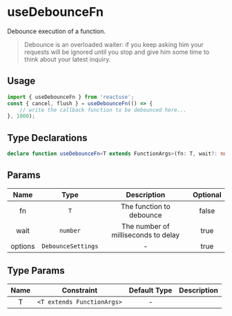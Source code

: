 # useDebounceFn

Debounce execution of a function.

> Debounce is an overloaded waiter: if you keep asking him your requests will be ignored until you stop and give him some time to think about your latest inquiry.

## Usage

```ts
import { useDebounceFn } from 'reactuse';
const { cancel, flush } = useDebounceFn(() => {
    // write the callback function to be debounced here...
}, 1000);
```

## Type Declarations

```ts
declare function useDebounceFn<T extends FunctionArgs>(fn: T, wait?: number, options?: DebounceSettings): DebouncedFunc<(...args: Parameters<T>) => ReturnType<T>>;
```

## Params

|  Name   |        Type        |             Description             | Optional |
| :-----: | :----------------: | :---------------------------------: | :------: |
|   fn    |        `T`         |      The function to debounce       |  false   |
|  wait   |      `number`      | The number of milliseconds to delay |   true   |
| options | `DebounceSettings` |                  -                  |   true   |

## Type Params

| Name |         Constraint         | Default Type | Description |
| :--: | :------------------------: | :----------: | :---------: |
|  T   | `<T extends FunctionArgs>` |      -       |             |
